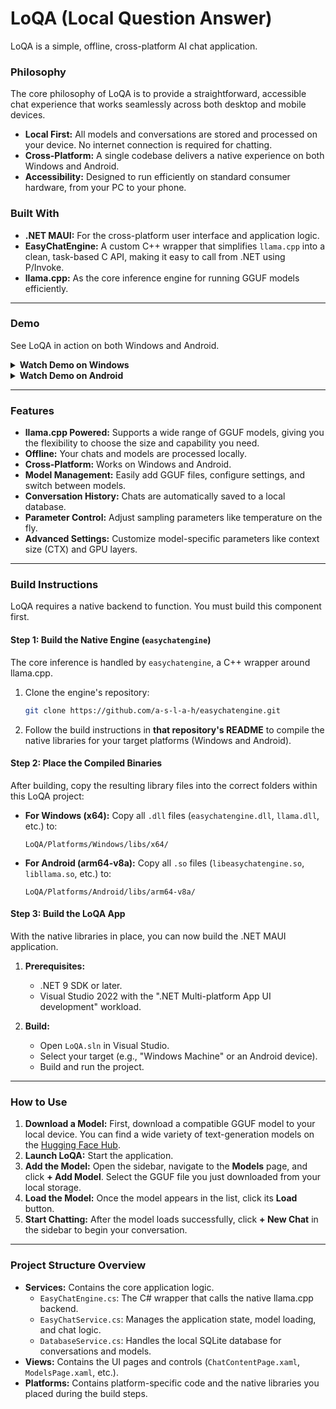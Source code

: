 ﻿# LoQA (Local Question Answer)

LoQA is a simple, offline, cross-platform AI chat application.

### Philosophy

The core philosophy of LoQA is to provide a straightforward, accessible chat experience that works seamlessly across both desktop and mobile devices.

*   **Local First:** All models and conversations are stored and processed on your device. No internet connection is required for chatting.
*   **Cross-Platform:** A single codebase delivers a native experience on both Windows and Android.
*   **Accessibility:** Designed to run efficiently on standard consumer hardware, from your PC to your phone.

### Built With

*   **.NET MAUI:** For the cross-platform user interface and application logic.
*   **EasyChatEngine:** A custom C++ wrapper that simplifies `llama.cpp` into a clean, task-based C API, making it easy to call from .NET using P/Invoke.
*   **llama.cpp:** As the core inference engine for running GGUF models efficiently.
---

### Demo

See LoQA in action on both Windows and Android.

<details>
  <summary><strong>Watch Demo on Windows</strong></summary>
  <br>
  <video src="docs/LoQA_Windows.mp4" controls="controls" muted="muted" autoplay="autoplay" loop="loop" style="max-width:100%;">
    Your browser does not support the video tag.
  </video>
</details>

<details>
  <summary><strong>Watch Demo on Android</strong></summary>
  <br>
  <video src="docs/LoQA_Android.mp4" controls="controls" muted="muted" autoplay="autoplay" loop="loop" style="max-width:100%;">
    Your browser does not support the video tag.
  </video>
</details>


---

### Features

*   **llama.cpp Powered:** Supports a wide range of GGUF models, giving you the flexibility to choose the size and capability you need.
*   **Offline:** Your chats and models are processed locally.
*   **Cross-Platform:** Works on Windows and Android.
*   **Model Management:** Easily add GGUF files, configure settings, and switch between models.
*   **Conversation History:** Chats are automatically saved to a local database.
*   **Parameter Control:** Adjust sampling parameters like temperature on the fly.
*   **Advanced Settings:** Customize model-specific parameters like context size (CTX) and GPU layers.

---

### Build Instructions

LoQA requires a native backend to function. You must build this component first.

#### Step 1: Build the Native Engine (`easychatengine`)

The core inference is handled by `easychatengine`, a C++ wrapper around llama.cpp.

1.  Clone the engine's repository:
    ```bash
    git clone https://github.com/a-s-l-a-h/easychatengine.git
    ```
2.  Follow the build instructions in **that repository's README** to compile the native libraries for your target platforms (Windows and Android).

#### Step 2: Place the Compiled Binaries

After building, copy the resulting library files into the correct folders within this LoQA project:

*   **For Windows (x64):**
    Copy all `.dll` files (`easychatengine.dll`, `llama.dll`, etc.) to:
    ```
    LoQA/Platforms/Windows/libs/x64/
    ```

*   **For Android (arm64-v8a):**
    Copy all `.so` files (`libeasychatengine.so`, `libllama.so`, etc.) to:
    ```
    LoQA/Platforms/Android/libs/arm64-v8a/
    ```

#### Step 3: Build the LoQA App

With the native libraries in place, you can now build the .NET MAUI application.

1.  **Prerequisites:**
    *   .NET 9 SDK or later.
    *   Visual Studio 2022 with the ".NET Multi-platform App UI development" workload.

2.  **Build:**
    *   Open `LoQA.sln` in Visual Studio.
    *   Select your target (e.g., "Windows Machine" or an Android device).
    *   Build and run the project.

---

### How to Use

1.  **Download a Model:** First, download a compatible GGUF model to your local device. You can find a wide variety of text-generation models on the [Hugging Face Hub](https://huggingface.co/models?pipeline_tag=text-generation&library=gguf&apps=llama.cpp&sort=trending).
2.  **Launch LoQA:** Start the application.
3.  **Add the Model:** Open the sidebar, navigate to the **Models** page, and click **+ Add Model**. Select the GGUF file you just downloaded from your local storage.
4.  **Load the Model:** Once the model appears in the list, click its **Load** button.
5.  **Start Chatting:** After the model loads successfully, click **+ New Chat** in the sidebar to begin your conversation.

---

### Project Structure Overview

*   **Services:** Contains the core application logic.
    *   `EasyChatEngine.cs`: The C# wrapper that calls the native llama.cpp backend.
    *   `EasyChatService.cs`: Manages the application state, model loading, and chat logic.
    *   `DatabaseService.cs`: Handles the local SQLite database for conversations and models.
*   **Views:** Contains the UI pages and controls (`ChatContentPage.xaml`, `ModelsPage.xaml`, etc.).
*   **Platforms:** Contains platform-specific code and the native libraries you placed during the build steps.